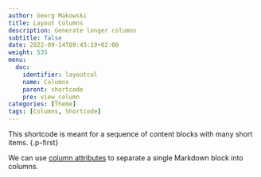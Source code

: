 ```yaml
---
author: Georg Makowski
title: Layout Columns
description: Generate longer columns
subtitle: false
date: 2022-09-14T09:43:19+02:00 
weight: 535
menu:
  doc:
    identifier: layoutcol
    name: Columns
    parent: shortcode
    pre: view_column
categories: [Theme]
tags: [Columns, Shortcode]
---
```


This shortcode is meant for a sequence of content blocks with many short items.
{.p-first} <!--more-->

We can use [column attributes](/doc/attribute/columns) to separate a single Markdown block into columns.